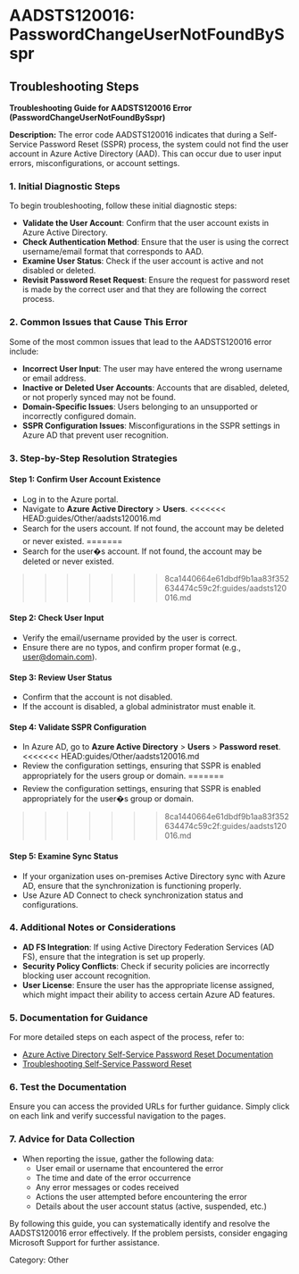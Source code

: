 # AADSTS120016: PasswordChangeUserNotFoundBySspr


## Troubleshooting Steps
**Troubleshooting Guide for AADSTS120016 Error (PasswordChangeUserNotFoundBySspr)**

**Description:**
The error code AADSTS120016 indicates that during a Self-Service Password Reset (SSPR) process, the system could not find the user account in Azure Active Directory (AAD). This can occur due to user input errors, misconfigurations, or account settings.

### 1. Initial Diagnostic Steps
To begin troubleshooting, follow these initial diagnostic steps:

- **Validate the User Account**: Confirm that the user account exists in Azure Active Directory.
- **Check Authentication Method**: Ensure that the user is using the correct username/email format that corresponds to AAD.
- **Examine User Status**: Check if the user account is active and not disabled or deleted.
- **Revisit Password Reset Request**: Ensure the request for password reset is made by the correct user and that they are following the correct process.

### 2. Common Issues that Cause This Error
Some of the most common issues that lead to the AADSTS120016 error include:

- **Incorrect User Input**: The user may have entered the wrong username or email address.
- **Inactive or Deleted User Accounts**: Accounts that are disabled, deleted, or not properly synced may not be found.
- **Domain-Specific Issues**: Users belonging to an unsupported or incorrectly configured domain.
- **SSPR Configuration Issues**: Misconfigurations in the SSPR settings in Azure AD that prevent user recognition.

### 3. Step-by-Step Resolution Strategies

#### Step 1: Confirm User Account Existence
- Log in to the Azure portal.
- Navigate to **Azure Active Directory** > **Users**.
<<<<<<< HEAD:guides/Other/aadsts120016.md
- Search for the users account. If not found, the account may be deleted or never existed.
=======
- Search for the user�s account. If not found, the account may be deleted or never existed.
>>>>>>> 8ca1440664e61dbdf9b1aa83f352634474c59c2f:guides/aadsts120016.md

#### Step 2: Check User Input
- Verify the email/username provided by the user is correct.
- Ensure there are no typos, and confirm proper format (e.g., user@domain.com).

#### Step 3: Review User Status
- Confirm that the account is not disabled.
- If the account is disabled, a global administrator must enable it.

#### Step 4: Validate SSPR Configuration
- In Azure AD, go to **Azure Active Directory** > **Users** > **Password reset**.
<<<<<<< HEAD:guides/Other/aadsts120016.md
- Review the configuration settings, ensuring that SSPR is enabled appropriately for the users group or domain. 
=======
- Review the configuration settings, ensuring that SSPR is enabled appropriately for the user�s group or domain. 
>>>>>>> 8ca1440664e61dbdf9b1aa83f352634474c59c2f:guides/aadsts120016.md

#### Step 5: Examine Sync Status
- If your organization uses on-premises Active Directory sync with Azure AD, ensure that the synchronization is functioning properly.
- Use Azure AD Connect to check synchronization status and configurations.

### 4. Additional Notes or Considerations
- **AD FS Integration**: If using Active Directory Federation Services (AD FS), ensure that the integration is set up properly.
- **Security Policy Conflicts**: Check if security policies are incorrectly blocking user account recognition.
- **User License**: Ensure the user has the appropriate license assigned, which might impact their ability to access certain Azure AD features.

### 5. Documentation for Guidance
For more detailed steps on each aspect of the process, refer to:
- [Azure Active Directory Self-Service Password Reset Documentation](https://docs.microsoft.com/en-us/azure/active-directory/authentication/tutorial-enable-sspr)
- [Troubleshooting Self-Service Password Reset](https://docs.microsoft.com/en-us/azure/active-directory/authentication/troubleshoot-sspr)

### 6. Test the Documentation
Ensure you can access the provided URLs for further guidance. Simply click on each link and verify successful navigation to the pages.

### 7. Advice for Data Collection
- When reporting the issue, gather the following data:
  - User email or username that encountered the error
  - The time and date of the error occurrence
  - Any error messages or codes received
  - Actions the user attempted before encountering the error
  - Details about the user account status (active, suspended, etc.)

By following this guide, you can systematically identify and resolve the AADSTS120016 error effectively. If the problem persists, consider engaging Microsoft Support for further assistance.

Category: Other